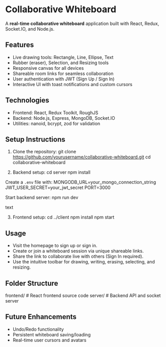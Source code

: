 # Collaborative Whiteboard

A **real-time collaborative whiteboard** application built with React, Redux, Socket.IO, and Node.js.

## Features

- Live drawing tools: Rectangle, Line, Ellipse, Text
- Rubber (eraser), Selection, and Resizing tools
- Responsive canvas for all devices
- Shareable room links for seamless collaboration
- User authentication with JWT (Sign Up / Sign In)
- Interactive UI with toast notifications and custom cursors

## Technologies

- Frontend: React, Redux Toolkit, RoughJS
- Backend: Node.js, Express, MongoDB, Socket.IO
- Utilities: nanoid, bcrypt, zod for validation

## Setup Instructions

1. Clone the repository:
git clone https://github.com/yourusername/collaborative-whiteboard.git
cd collaborative-whiteboard



2. Backend setup:
cd server
npm install

Create a `.env` file with:
MONGODB_URL=your_mongo_connection_string
JWT_USER_SECRET=your_jwt_secret
PORT=3000

Start backend server:
npm run dev

text

3. Frontend setup:
cd ../client
npm install
npm start



## Usage

- Visit the homepage to sign up or sign in.
- Create or join a whiteboard session via unique shareable links.
- Share the link to collaborate live with others (Sign In required).
- Use the intuitive toolbar for drawing, writing, erasing, selecting, and resizing.

## Folder Structure

frontend/ # React frontend source code
server/ # Backend API and socket server



## Future Enhancements

- Undo/Redo functionality
- Persistent whiteboard saving/loading
- Real-time user cursors and avatars
